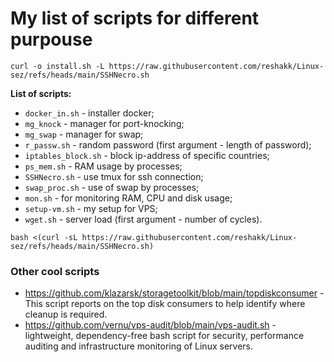 # My list of scripts for different purpouse

```
curl -o install.sh -L https://raw.githubusercontent.com/reshakk/Linux-sez/refs/heads/main/SSHNecro.sh
```


**List of scripts:**
- `docker_in.sh` - installer docker;
- `mg_knock` - manager for port-knocking;
- `mg_swap` - manager for swap;
- `r_passw.sh` - random password (first argument - length of password);
- `iptables_block.sh` - block ip-address of specific countries;
- `ps_mem.sh` - RAM usage by processes;
- `SSHNecro.sh` - use tmux for ssh connection;
- `swap_proc.sh` - use of swap by processes;
- `mon.sh` - for monitoring RAM, CPU and disk usage;
- `setup-vm.sh` - my setup for VPS;
- `wget.sh` - server load (first argument - number of cycles).

```
bash <(curl -sL https://raw.githubusercontent.com/reshakk/Linux-sez/refs/heads/main/SSHNecro.sh)
```

### Other cool scripts
- https://github.com/klazarsk/storagetoolkit/blob/main/topdiskconsumer - This script reports on the top disk consumers to help identify where cleanup is required.
- https://github.com/vernu/vps-audit/blob/main/vps-audit.sh -  lightweight, dependency-free bash script for security, performance auditing and infrastructure monitoring of Linux servers.
